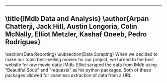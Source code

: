 
---
\title{IMdb Data and Analysis}
\author{Arpan Chatterji, Jack Hill, Austin Longoria, Colin McNally, Elliot Metzler, Kashaf Oneeb, Pedro Rodrigues}
---
\section{Data Reporting}
	\subsection{Data Scraping}
	When we decided to make our topic best-selling movies for our project, we turned to the best website for raw movie data: IMdb. Elliot scraped the data from IMdb using "Beautiful Soup" and "requests" as his python packages. Both of these packages allowed for seamless extraction of data from a URL. 
